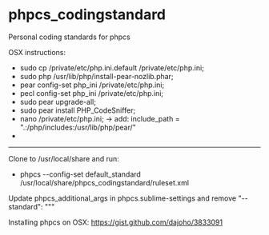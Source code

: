 phpcs_codingstandard
====================

Personal coding standards for phpcs

OSX instructions:
* sudo cp /private/etc/php.ini.default /private/etc/php.ini;
* sudo php /usr/lib/php/install-pear-nozlib.phar;
* pear config-set php_ini /private/etc/php.ini;
* pecl config-set php_ini /private/etc/php.ini;
* sudo pear upgrade-all;
* sudo pear install PHP_CodeSniffer;
* nano /private/etc/php.ini; -> add: include_path = ".:/php/includes:/usr/lib/php/pear/"
* 
----

Clone to /usr/local/share and run:
* phpcs --config-set default_standard /usr/local/share/phpcs_codingstandard/ruleset.xml

Update phpcs_additional_args in phpcs.sublime-settings and remove "--standard": """

Installing phpcs on OSX: https://gist.github.com/dajoho/3833091
